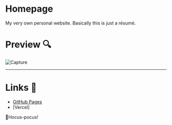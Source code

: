 # Homepage
My very own personal website. Basically this is just a résumé.

# Preview 🔍
![Capture](https://user-images.githubusercontent.com/55485703/116924596-c19c0e80-ac60-11eb-8ea2-3a48881e97c8.PNG)



<hr />

# Links 🔗
- [GitHub Pages](https://privettalon.github.io/homepage/)
- [Vercel]

🧙Hocus-pocus!

